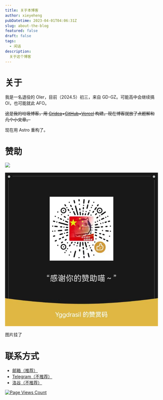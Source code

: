 ```yaml
---
title: 关于本博客
author: xieyeheng
pubDatetime: 2023-04-01T04:06:31Z
slug: about-the-blog
featured: false
draft: false
tags:
  - 闲话
description:
  关于这个博客
---
```


# 关于

我是一名退役的 OIer，目前（2024.5）初三，来自 GD-GZ。可能高中会继续搞 OI，也可能就此 AFO。

~~这是我的垃圾博客，用 [Gridea](https://github.com/getgridea/gridea)+[GitHub](https://github.com/)+[Vercel](https://vercel.com/) 构建。现在博客就放了点题解和几个小文章。~~

现在用 Astro 重构了。

# 赞助

![](https://xijp.cloud/post-images/1707304545219.jpg)

![好了](image.png)

图片挂了



# 联系方式

+ [邮箱（推荐）](mailto:xieyeheng@outlook.com)
+ [Telegram（不推荐）](https://t.me/koji_tasho)
+ [洛谷（不推荐）](https://www.luogu.com.cn/user/635555)

[![Page Views Count](https://badges.toozhao.com/badges/01GY3VPTCR5EE8GAN9HKB7J2C5/orange.svg)](https://badges.toozhao.com/stats/01GY3VPTCR5EE8GAN9HKB7J2C5 "Get your own page views count badge on badges.toozhao.com")
